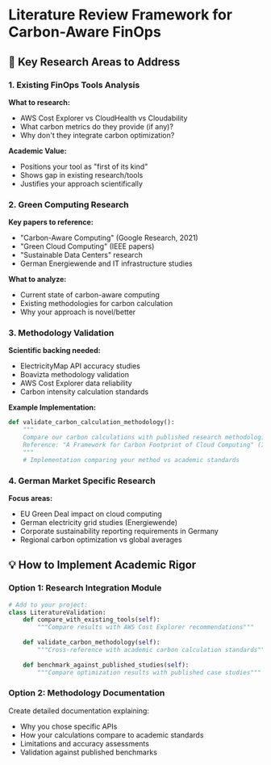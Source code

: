 # Literature Review Framework for Carbon-Aware FinOps

## 🎯 Key Research Areas to Address

### **1. Existing FinOps Tools Analysis**
**What to research:**
- AWS Cost Explorer vs CloudHealth vs Cloudability
- What carbon metrics do they provide (if any)?
- Why don't they integrate carbon optimization?

**Academic Value:**
- Positions your tool as "first of its kind"
- Shows gap in existing research/tools
- Justifies your approach scientifically

### **2. Green Computing Research**
**Key papers to reference:**
- "Carbon-Aware Computing" (Google Research, 2021)
- "Green Cloud Computing" (IEEE papers)
- "Sustainable Data Centers" research
- German Energiewende and IT infrastructure studies

**What to analyze:**
- Current state of carbon-aware computing
- Existing methodologies for carbon calculation
- Why your approach is novel/better

### **3. Methodology Validation**
**Scientific backing needed:**
- ElectricityMap API accuracy studies
- Boavizta methodology validation
- AWS Cost Explorer data reliability
- Carbon intensity calculation standards

**Example Implementation:**
```python
def validate_carbon_calculation_methodology():
    """
    Compare our carbon calculations with published research methodologies
    Reference: "A Framework for Carbon Footprint of Cloud Computing" (IEEE 2020)
    """
    # Implementation comparing your method vs academic standards
```

### **4. German Market Specific Research**
**Focus areas:**
- EU Green Deal impact on cloud computing
- German electricity grid studies (Energiewende)
- Corporate sustainability reporting requirements in Germany
- Regional carbon optimization vs global averages

## 💡 **How to Implement Academic Rigor**

### **Option 1: Research Integration Module**
```python
# Add to your project:
class LiteratureValidation:
    def compare_with_existing_tools(self):
        """Compare results with AWS Cost Explorer recommendations"""
        
    def validate_carbon_methodology(self):
        """Cross-reference with academic carbon calculation standards"""
        
    def benchmark_against_published_studies(self):
        """Compare optimization results with published case studies"""
```

### **Option 2: Methodology Documentation**
Create detailed documentation explaining:
- Why you chose specific APIs
- How your calculations compare to academic standards  
- Limitations and accuracy assessments
- Validation against published benchmarks